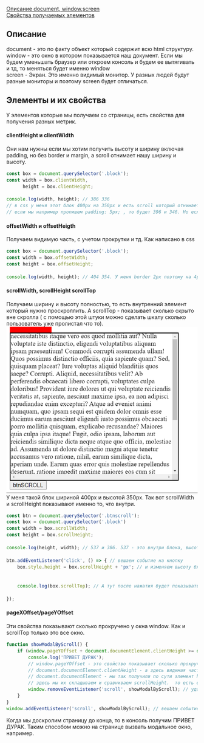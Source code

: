 [Описание document, window,screen](#hi)<br>
[Свойства получаемых элементов](#prop)<br>

## <a name='hi'> Описание </a>
document - это по факту объект который содержит всю html структуру.<br>
window - это окно в котором показывается наш документ.
Если мы будем уменьшать браузер или откроем консоль и будем ее вытягивать и тд, то меняться будет именно window<br>
screen - Экран. Это именно видимый монитор. У разных людей будут разные мониторы и поэтому screen будет отличаться.<br>



## <a name="prop"> Элементы и их свойства </a>
У элементов которые мы получаем со страницы, есть свойства для получения разных метрик.

#### clientHeight и clientWidth
Они нам нужны если мы хотим получить высоту и ширину включая padding, но без border и margin, а scroll отнимает нашу ширину и высоту. 
```javaScript
const box = document.querySelector('.block');
const width = box.clientWidth,
      height = box.clientHeight;

console.log(width, height); // 386 336
// в css у меня этот блок 400px на 350px и есть scroll который отнимает 14px.
// если мы например пропишем padding: 5px; , то будет 396 и 346. Но если пропишем border или margin ничего не изменится.
```
#### offsetWidth и offsetHeigth 
Получаем видимую часть, с учетом прокрутки и тд. Как написано в css 
```javaScript
const box = document.querySelector('.block');
const width = box.offsetWidth;
const height = box.offsetHeight;

console.log(width, height); // 404 354. У меня border 2px поэтому на 4px больше с каждой стороны. Scroll при этом уже не отнимает px так как он учитывается.
```
#### scrollWidth, scrollHeight scrollTop
Получаем ширину и высоту полностью, то есть внутренний элемент который нужно проскроллить. А scrollTop - показывает сколько скрыто вне скролла ( с помощью этой штуки можно сделать шкалу сколько пользователь уже пролистал что то).
![scroll](https://github.com/Aquariids/Js-Ts-React-etc../blob/main/JavaScript/img/btnScroll.png)<br>
У меня такой блок шириной 400px и высотой 350px. Так вот scrollWidth и scrollHeight показывают именно то, что внутри.
```javaScript
const btn = document.querySelector('.btnscroll');
const box = document.querySelector('.block')
const width = box.scrollWidth;
const height = box.scrollHeight;

console.log(height, width); // 537 и 386. 537 - это внутри блока, высота увеличилась из за текста внутри. 386 ширина, 14px забрал scroll

btn.addEventListener('click', () => { // вешаем событие на кнопку
    box.style.height = box.scrollHeight + 'px'; // и изменяем высоту блока при нажатии. немного раскрываем так сказать.


    console.log(box.scrollTop); // А тут после нажатия будет показывать сколько пикселей вверху осталось вне нашего поля зрения(сколько мы проскролили) 

});
```
#### pageXOffset/pageYOffset
Эти свойства показывают сколько прокручено у окна window. Как и scrollTop только это все окно.
```javaScript
function showModalByScroll() {
    if (window.pageYOffset + document.documentElement.clientHeight >= document.documentElement.scrollHeight) {
        console.log('ПРИВЕТ ДУРАК');
        // window.pageYOffset - это свойство показывает сколько прокрученно у всего окна
        // document.documentElement.clientHeight - а здесь видимая часть всего html
        // document.documentElement - мы так получили по сути элемент html
        // здесь мы их складываем и сравниваем scrollHeight.  то есть если прокрученная часть окна и видимая совпадают с scrollHeight у всего html, значит мы прокрутили страницу до самого конца.
        window.removeEventListener('scroll', showModalByScroll); // удаляем обработчик
    }
}
window.addEventListener('scroll', showModalByScroll); // вешаем событие scroll На окно и передаем нашу функцию
```
Когда мы доскролим страницу до конца, то в консоль получим ПРИВЕТ ДУРАК. Таким способом можно на странице вызвать модальное окно, например.
